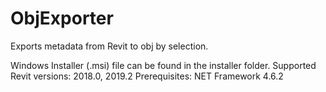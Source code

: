 # ObjExporter
Exports metadata from Revit to obj by selection.

Windows Installer (.msi) file can be found in the installer folder.
Supported Revit versions: 2018.0, 2019.2
Prerequisites: NET Framework 4.6.2
